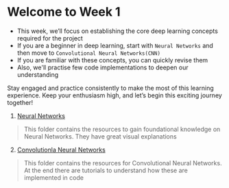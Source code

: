 # **Welcome to Week 1**

* This week, we’ll focus on establishing the core deep learning concepts required for the project
* If you are a beginner in deep learning, start with `Neural Networks` and then move to `Convolutional Neural Networks(CNN)`
* If you are familiar with these concepts, you can quickly revise them
* Also, we'll practise few code implementations to deepen our understanding 

Stay engaged and practice consistently to make the most of this learning experience. Keep your enthusiasm high, and let’s begin this exciting journey together!

1. [Neural Networks](./Neural%20networks)

>  This folder contains the resources to gain foundational knowledge on Neural Networks. They have great visual explanations

2. [Convolutionla Neural Networks](./CNN)

> This folder contains the resources for Convolutional Neural Networks. At the end there are tutorials to understand how these are implemented in code
